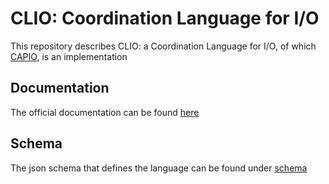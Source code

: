 # CLIO: Coordination Language for I/O

This repository describes CLIO: a Coordination Language for I/O, of which [CAPIO](https://github.com/High-Performance-IO/capio), is an implementation

## Documentation

The official documentation can be found [here](https://clio.hpc4ai.unito.it/)

## Schema

The json schema that defines the language can be found under [schema](schema/clio_schema.json)

